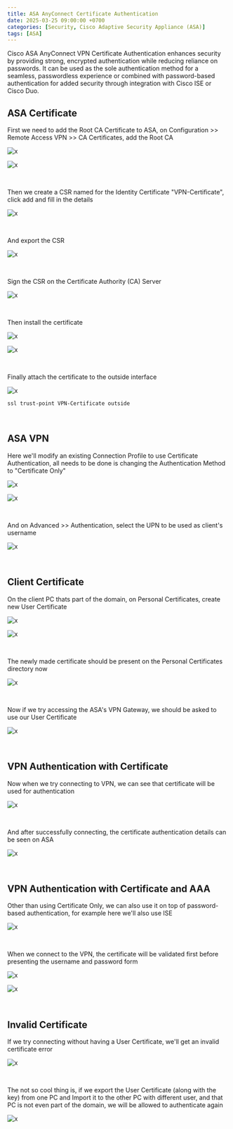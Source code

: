 ```yaml
---
title: ASA AnyConnect Certificate Authentication
date: 2025-03-25 09:00:00 +0700
categories: [Security, Cisco Adaptive Security Appliance (ASA)]
tags: [ASA]
---
```


Cisco ASA AnyConnect VPN Certificate Authentication enhances security by providing strong, encrypted authentication while reducing reliance on passwords. It can be used as the sole authentication method for a seamless, passwordless experience or combined with password-based authentication for added security through integration with Cisco ISE or Cisco Duo.


## ASA Certificate

First we need to add the Root CA Certificate to ASA, on Configuration >> Remote Access VPN >> CA Certificates, add the Root CA

![x](/static/2025-03-25-asa-vpn-certificate/04.png)

![x](/static/2025-03-25-asa-vpn-certificate/05.png)

<br>

Then we create a CSR named for the Identity Certificate "VPN-Certificate", click add and fill in the details

![x](/static/2025-03-25-asa-vpn-certificate/06.png)

<br>

And export the CSR

![x](/static/2025-03-25-asa-vpn-certificate/07.png)

<br>

Sign the CSR on the Certificate Authority (CA) Server

![x](/static/2025-03-25-asa-vpn-certificate/08.png)

<br>

Then install the certificate

![x](/static/2025-03-25-asa-vpn-certificate/09.png)

![x](/static/2025-03-25-asa-vpn-certificate/10.png)

<br>

Finally attach the certificate to the outside interface

![x](/static/2025-03-25-asa-vpn-certificate/11.png)

```
ssl trust-point VPN-Certificate outside
```

<br>

## ASA VPN

Here we'll modify an existing Connection Profile to use Certificate Authentication, all needs to be done is changing the Authentication Method to "Certificate Only"

![x](/static/2025-03-25-asa-vpn-certificate/13.png)

![x](/static/2025-03-25-asa-vpn-certificate/12.png)

<br>

And on Advanced >> Authentication, select the UPN to be used as client's username

![x](/static/2025-03-25-asa-vpn-certificate/14.png)

<br>


## Client Certificate

On the client PC thats part of the domain, on Personal Certificates, create new User Certificate

![x](/static/2025-03-25-asa-vpn-certificate/01.png)

![x](/static/2025-03-25-asa-vpn-certificate/02.png)

<br>

The newly made certificate should be present on the Personal Certificates directory now

![x](/static/2025-03-25-asa-vpn-certificate/03.png)

<br>

Now if we try accessing the ASA's VPN Gateway, we should be asked to use our User Certificate

![x](/static/2025-03-25-asa-vpn-certificate/15.png)

<br>

## VPN Authentication with Certificate

Now when we try connecting to VPN, we can see that certificate will be used for authentication

![x](/static/2025-03-25-asa-vpn-certificate/16.png)

<br>

And after successfully connecting, the certificate authentication details can be seen on ASA

![x](/static/2025-03-25-asa-vpn-certificate/17.png)

<br>

## VPN Authentication with Certificate and AAA

Other than using Certificate Only, we can also use it on top of password-based authentication, for example here we'll also use ISE

![x](/static/2025-03-25-asa-vpn-certificate/18.png)

<br>

When we connect to the VPN, the certificate will be validated first before presenting the username and password form

![x](/static/2025-03-25-asa-vpn-certificate/19.png)

![x](/static/2025-03-25-asa-vpn-certificate/20.png)

<br>

## Invalid Certificate

If we try connecting without having a User Certificate, we'll get an invalid certificate error

![x](/static/2025-03-25-asa-vpn-certificate/21.png)

<br>

The not so cool thing is, if we export the User Certificate (along with the key) from one PC and Import it to the other PC with different user, and that PC is not even part of the domain, we will be allowed to authenticate again

![x](/static/2025-03-25-asa-vpn-certificate/22.png)

<br>


